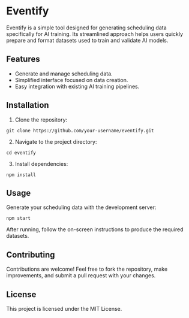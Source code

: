 # Eventify

Eventify is a simple tool designed for generating scheduling data specifically for AI training. Its streamlined approach helps users quickly prepare and format datasets used to train and validate AI models.

## Features

- Generate and manage scheduling data.
- Simplified interface focused on data creation.
- Easy integration with existing AI training pipelines.

## Installation

1. Clone the repository:

```
git clone https://github.com/your-username/eventify.git
```

2. Navigate to the project directory:

```
cd eventify
```

3. Install dependencies:

```
npm install
```

## Usage

Generate your scheduling data with the development server:

```
npm start
```

After running, follow the on-screen instructions to produce the required datasets.

## Contributing

Contributions are welcome! Feel free to fork the repository, make improvements, and submit a pull request with your changes.

## License

This project is licensed under the MIT License.
